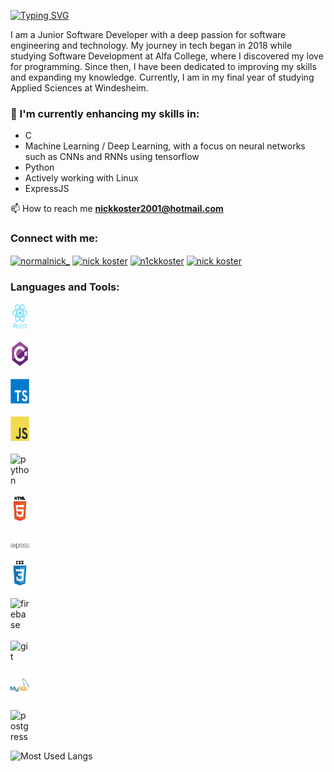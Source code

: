 
<p align="left">
    <a href="https://git.io/typing-svg"><img src="https://readme-typing-svg.demolab.com?font=JetBrains+Mono+Nl&size=23&duration=1&color=F6C177&vCenter=true&repeat=false&width=435&lines=Nick+Koster" alt="Typing SVG" /></a>
</p>

<p align="left">
  I am a Junior Software Developer with a deep passion for software engineering and technology. My journey in tech began in 2018 while studying Software Development at Alfa College, where I discovered my love for programming. Since then, I have been dedicated to improving my     skills and expanding my knowledge. Currently, I am in my final year of studying Applied Sciences at Windesheim.
</p>

### 🌱 I'm currently enhancing my skills in:

-   C
-   Machine Learning / Deep Learning, with a focus on neural networks such as CNNs and RNNs using tensorflow
-   Python 
-   Actively working with Linux 
-   ExpressJS

📫 How to reach me **nickkoster2001@hotmail.com**

<h3 align="left">Connect with me:</h3>
<p align="left">
<a href="https://twitter.com/normalnick_" target="blank"><img align="center" src="https://raw.githubusercontent.com/rahuldkjain/github-profile-readme-generator/master/src/images/icons/Social/twitter.svg" alt="normalnick_" height="30" width="40" /></a>
<a href="https://linkedin.com/in/nick koster" target="blank"><img align="center" src="https://raw.githubusercontent.com/rahuldkjain/github-profile-readme-generator/master/src/images/icons/Social/linked-in-alt.svg" alt="nick koster" height="30" width="40" /></a>
<a href="https://instagram.com/n1ckkoster" target="blank"><img align="center" src="https://raw.githubusercontent.com/rahuldkjain/github-profile-readme-generator/master/src/images/icons/Social/instagram.svg" alt="n1ckkoster" height="30" width="40" /></a>
<a href="https://www.behance.net/nick koster" target="blank"><img align="center" src="https://raw.githubusercontent.com/rahuldkjain/github-profile-readme-generator/master/src/images/icons/Social/behance.svg" alt="nick koster" height="30" width="40" /></a>
</p>

<h3 align="left">Languages and Tools:</h3>
<p align="left" style="width: 30px; padding-right: 0px;">
  <img src="https://raw.githubusercontent.com/devicons/devicon/master/icons/react/react-original-wordmark.svg" alt="react" width="40" height="40"/>
  &#8287;&#8287;&#8287;&#8287;&#8287;
  <img src="https://raw.githubusercontent.com/devicons/devicon/master/icons/csharp/csharp-original.svg" alt="csharp" width="40" height="40"/> 
  &#8287;&#8287;&#8287;&#8287;&#8287;
  <img src="https://raw.githubusercontent.com/devicons/devicon/master/icons/typescript/typescript-original.svg" alt="typescript" width="40" height="40"/>
  &#8287;&#8287;&#8287;&#8287;&#8287;
  <img src="https://raw.githubusercontent.com/devicons/devicon/master/icons/javascript/javascript-original.svg" alt="javascript" width="40" height="40"/> 
  &#8287;&#8287;&#8287;&#8287;&#8287;
  <img src="https://www.vectorlogo.zone/logos/python/python-icon.svg" alt="python" width="40" height="40"/> 
  &#8287;&#8287;&#8287;&#8287;&#8287;
  <img src="https://raw.githubusercontent.com/devicons/devicon/master/icons/html5/html5-original-wordmark.svg" alt="html5" width="40" height="40"/> 
  &#8287;&#8287;&#8287;&#8287;&#8287;
  <img src="https://raw.githubusercontent.com/devicons/devicon/master/icons/express/express-original-wordmark.svg" alt="Expressjs" width="40" height="40"/> 
  <br>
  <img src="https://raw.githubusercontent.com/devicons/devicon/master/icons/css3/css3-original-wordmark.svg" alt="css3" width="40" height="40"/> 
  &#8287;&#8287;&#8287;&#8287;&#8287;
  <img src="https://www.vectorlogo.zone/logos/supabase/supabase-icon.svg" alt="firebase" width="40" height="40"/>
  &#8287;&#8287;&#8287;&#8287;&#8287;
  <img src="https://www.vectorlogo.zone/logos/git-scm/git-scm-icon.svg" alt="git" width="40" height="40"/> 
  &#8287;&#8287;&#8287;&#8287;&#8287;
  <img src="https://raw.githubusercontent.com/devicons/devicon/master/icons/mysql/mysql-original-wordmark.svg" alt="mysql" width="40" height="40"/> 
  &#8287;&#8287;&#8287;&#8287;&#8287;
  <img src="https://www.vectorlogo.zone/logos/postgresql/postgresql-icon.svg" alt="postgress" width="40" height="40"/> 
</p>



![Most Used Langs](https://github-readme-stats.vercel.app/api/top-langs/?username=NormalNickYT&layout=compact&theme=rose_pine&show_icons=true)

